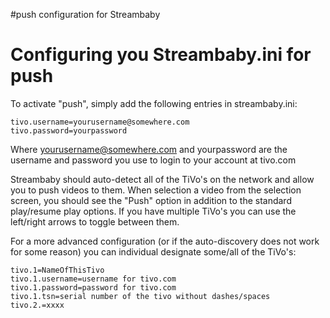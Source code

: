 #push configuration for Streambaby

# Configuring you Streambaby.ini for push #

To activate "push", simply add the following entries in streambaby.ini:
```
tivo.username=yourusername@somewhere.com
tivo.password=yourpassword
```

Where yourusername@somewhere.com and yourpassword are the username and password you use to login to your account at tivo.com

Streambaby should auto-detect all of the TiVo's on the network and allow you to push videos to them. When selection a video from the selection screen, you should see the "Push" option in addition to the standard play/resume play options. If you have multiple TiVo's you can use the left/right arrows to toggle between them.

For a more advanced configuration (or if the auto-discovery does not work for some reason) you can individual designate some/all of the TiVo's:
```
tivo.1=NameOfThisTivo
tivo.1.username=username for tivo.com
tivo.1.password=password for tivo.com
tivo.1.tsn=serial number of the tivo without dashes/spaces
tivo.2.=xxxx
```